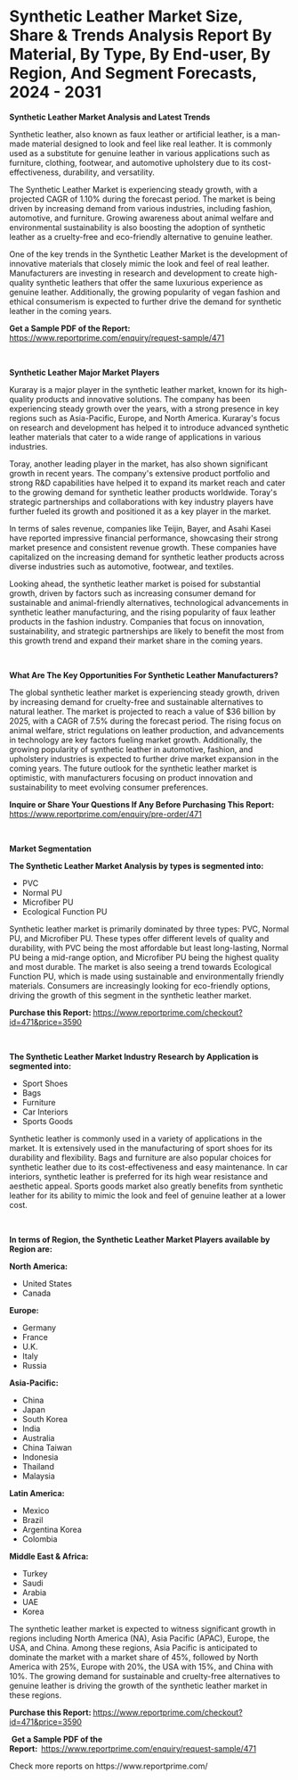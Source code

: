 <p><h1>Synthetic Leather Market Size, Share & Trends Analysis Report By Material, By Type, By End-user, By Region, And Segment Forecasts, 2024 - 2031</h1></p><p><strong>Synthetic Leather Market Analysis and Latest Trends</strong></p>
<p><p>Synthetic leather, also known as faux leather or artificial leather, is a man-made material designed to look and feel like real leather. It is commonly used as a substitute for genuine leather in various applications such as furniture, clothing, footwear, and automotive upholstery due to its cost-effectiveness, durability, and versatility.</p><p>The Synthetic Leather Market is experiencing steady growth, with a projected CAGR of 1.10% during the forecast period. The market is being driven by increasing demand from various industries, including fashion, automotive, and furniture. Growing awareness about animal welfare and environmental sustainability is also boosting the adoption of synthetic leather as a cruelty-free and eco-friendly alternative to genuine leather.</p><p>One of the key trends in the Synthetic Leather Market is the development of innovative materials that closely mimic the look and feel of real leather. Manufacturers are investing in research and development to create high-quality synthetic leathers that offer the same luxurious experience as genuine leather. Additionally, the growing popularity of vegan fashion and ethical consumerism is expected to further drive the demand for synthetic leather in the coming years.</p></p>
<p><strong>Get a Sample PDF of the Report:&nbsp;</strong> <a href="https://www.reportprime.com/enquiry/request-sample/471">https://www.reportprime.com/enquiry/request-sample/471</a></p>
<p>&nbsp;</p>
<p><strong>Synthetic Leather Major Market Players</strong></p>
<p><p>Kuraray is a major player in the synthetic leather market, known for its high-quality products and innovative solutions. The company has been experiencing steady growth over the years, with a strong presence in key regions such as Asia-Pacific, Europe, and North America. Kuraray's focus on research and development has helped it to introduce advanced synthetic leather materials that cater to a wide range of applications in various industries.</p><p>Toray, another leading player in the market, has also shown significant growth in recent years. The company's extensive product portfolio and strong R&D capabilities have helped it to expand its market reach and cater to the growing demand for synthetic leather products worldwide. Toray's strategic partnerships and collaborations with key industry players have further fueled its growth and positioned it as a key player in the market.</p><p>In terms of sales revenue, companies like Teijin, Bayer, and Asahi Kasei have reported impressive financial performance, showcasing their strong market presence and consistent revenue growth. These companies have capitalized on the increasing demand for synthetic leather products across diverse industries such as automotive, footwear, and textiles.</p><p>Looking ahead, the synthetic leather market is poised for substantial growth, driven by factors such as increasing consumer demand for sustainable and animal-friendly alternatives, technological advancements in synthetic leather manufacturing, and the rising popularity of faux leather products in the fashion industry. Companies that focus on innovation, sustainability, and strategic partnerships are likely to benefit the most from this growth trend and expand their market share in the coming years.</p></p>
<p>&nbsp;</p>
<p><strong>What Are The Key Opportunities For Synthetic Leather Manufacturers?</strong></p>
<p><p>The global synthetic leather market is experiencing steady growth, driven by increasing demand for cruelty-free and sustainable alternatives to natural leather. The market is projected to reach a value of $36 billion by 2025, with a CAGR of 7.5% during the forecast period. The rising focus on animal welfare, strict regulations on leather production, and advancements in technology are key factors fueling market growth. Additionally, the growing popularity of synthetic leather in automotive, fashion, and upholstery industries is expected to further drive market expansion in the coming years. The future outlook for the synthetic leather market is optimistic, with manufacturers focusing on product innovation and sustainability to meet evolving consumer preferences.</p></p>
<p><strong>Inquire or Share Your Questions If Any Before Purchasing This Report:</strong> <a href="https://www.reportprime.com/enquiry/pre-order/471">https://www.reportprime.com/enquiry/pre-order/471</a></p>
<p>&nbsp;</p>
<p><strong>Market Segmentation</strong></p>
<p><strong>The Synthetic Leather Market Analysis by types is segmented into:</strong></p>
<p><ul><li>PVC</li><li>Normal PU</li><li>Microfiber PU</li><li>Ecological Function PU</li></ul></p>
<p><p>Synthetic leather market is primarily dominated by three types: PVC, Normal PU, and Microfiber PU. These types offer different levels of quality and durability, with PVC being the most affordable but least long-lasting, Normal PU being a mid-range option, and Microfiber PU being the highest quality and most durable. The market is also seeing a trend towards Ecological Function PU, which is made using sustainable and environmentally friendly materials. Consumers are increasingly looking for eco-friendly options, driving the growth of this segment in the synthetic leather market.</p></p>
<p><strong>Purchase this Report:&nbsp;</strong><a href="https://www.reportprime.com/checkout?id=471&price=3590">https://www.reportprime.com/checkout?id=471&price=3590</a></p>
<p>&nbsp;</p>
<p><strong>The Synthetic Leather Market Industry Research by Application is segmented into:</strong></p>
<p><ul><li>Sport Shoes</li><li>Bags</li><li>Furniture</li><li>Car Interiors</li><li>Sports Goods</li></ul></p>
<p><p>Synthetic leather is commonly used in a variety of applications in the market. It is extensively used in the manufacturing of sport shoes for its durability and flexibility. Bags and furniture are also popular choices for synthetic leather due to its cost-effectiveness and easy maintenance. In car interiors, synthetic leather is preferred for its high wear resistance and aesthetic appeal. Sports goods market also greatly benefits from synthetic leather for its ability to mimic the look and feel of genuine leather at a lower cost.</p></p>
<p>&nbsp;</p>
<p><strong>In terms of Region, the Synthetic Leather Market Players available by Region are:</strong></p>
<p>
    <p> <strong> North America: </strong>
        <ul>
            <li>United States</li>
            <li>Canada</li>
        </ul>
        </p> 
    <p> <strong> Europe: </strong>
        <ul>
            <li>Germany</li>
            <li>France</li>
            <li>U.K.</li>
            <li>Italy</li>
            <li>Russia</li>
        </ul>
        </p> 
    <p> <strong> Asia-Pacific: </strong>
        <ul>
            <li>China</li>
            <li>Japan</li>
            <li>South Korea</li>
            <li>India</li>
            <li>Australia</li>
            <li>China Taiwan</li>
            <li>Indonesia</li>
            <li>Thailand</li>
            <li>Malaysia</li>
        </ul>
        </p> 
    <p> <strong> Latin America: </strong>
        <ul>
            <li>Mexico</li>
            <li>Brazil</li>
            <li>Argentina Korea</li>
            <li>Colombia</li>
        </ul>
        </p> 
    <p> <strong> Middle East & Africa: </strong>
        <ul>
            <li>Turkey</li>
            <li>Saudi</li>
            <li>Arabia</li>
            <li>UAE</li>
            <li>Korea</li>
        </ul>
    </p>
    </p>
<p><p>The synthetic leather market is expected to witness significant growth in regions including North America (NA), Asia Pacific (APAC), Europe, the USA, and China. Among these regions, Asia Pacific is anticipated to dominate the market with a market share of 45%, followed by North America with 25%, Europe with 20%, the USA with 15%, and China with 10%. The growing demand for sustainable and cruelty-free alternatives to genuine leather is driving the growth of the synthetic leather market in these regions.</p></p>
<p><strong>Purchase this Report: </strong><a href="https://www.reportprime.com/checkout?id=471&price=3590">https://www.reportprime.com/checkout?id=471&price=3590</a></p>
<p>&nbsp;<strong>Get a Sample PDF of the Report:&nbsp;&nbsp;</strong><a href="https://www.reportprime.com/enquiry/request-sample/471">https://www.reportprime.com/enquiry/request-sample/471</a></p>
<p><strong></strong></p>
<p>Check more reports on https://www.reportprime.com/</p>